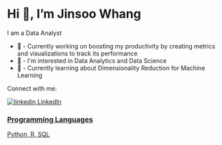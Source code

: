 # Hi 👋, I’m Jinsoo Whang

I am a Data Analyst

* 📜 - Currently working on boosting my productivity by creating metrics and visualizations to track its performance
* 👀 - I'm interested in Data Analytics and Data Science
* 🌱 - Currently learning about Dimensionality Reduction for Machine Learning

Connect with me:
<p>
  <a href="https://www.linkedin.com/in/jinsoo-whang/" rel="nofollow noreferrer">
    <img src="https://i.stack.imgur.com/gVE0j.png" alt="linkedin"> LinkedIn
</p>

### Programming Languages
Python, R, SQL
